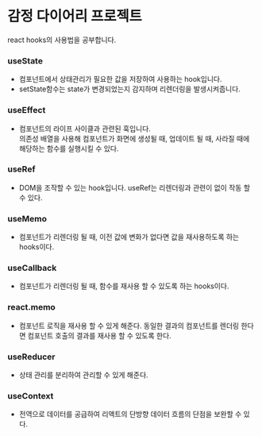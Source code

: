 # 감정 다이어리 프로젝트
react hooks의 사용법을 공부합니다. 

### useState
- 컴포넌트에서 상태관리가 필요한 값을 저장하여 사용하는 hook입니다.
- setState함수는 state가 변경되었는지 감지하며 리렌더링을 발생시켜줍니다.
### useEffect
- 컴포넌트의 라이프 사이클과 관련된 훅입니다.<br>
  의존성 배열을 사용해 컴포넌트가 화면에 생성될 때, 업데이트 될 때, 사라질 때에 해당하는 함수를 실행시킬 수 있다.
### useRef
- DOM을 조작할 수 있는 hook입니다. useRef는 리렌더링과 관련이 없이 작동 할 수 있다.
### useMemo
- 컴포넌트가 리렌더링 될 때, 이전 값에 변화가 없다면 값을 재사용하도록 하는 hooks이다.
### useCallback
- 컴포넌트가 리렌더링 될 때, 함수를 재사용 할 수 있도록 하는 hooks이다.
### react.memo
- 컴포넌트 로직을 재사용 할 수 있게 해준다. 
  동일한 결과의 컴포넌트를 렌더링 한다면 컴포넌트 호출의 결과를 재사용 할 수 있도록 한다.
### useReducer
- 상태 관리를 분리하여 관리할 수 있게 해준다.
### useContext
- 전역으로 데이터를 공급하여 리액트의 단방향 데이터 흐름의 단점을 보완할 수 있다. 
